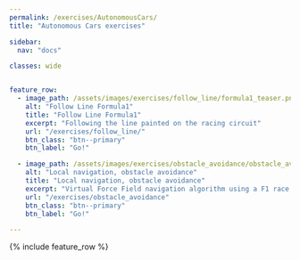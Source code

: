 ```yaml
---
permalink: /exercises/AutonomousCars/
title: "Autonomous Cars exercises"

sidebar:
  nav: "docs"

classes: wide


feature_row:
  - image_path: /assets/images/exercises/follow_line/formula1_teaser.png
    alt: "Follow Line Formula1"
    title: "Follow Line Formula1"
    excerpt: "Following the line painted on the racing circuit"
    url: "/exercises/follow_line/"
    btn_class: "btn--primary"
    btn_label: "Go!"

  - image_path: /assets/images/exercises/obstacle_avoidance/obstacle_avoidance_teaser_gallery.png
    alt: "Local navigation, obstacle avoidance"
    title: "Local navigation, obstacle avoidance"
    excerpt: "Virtual Force Field navigation algorithm using a F1 race car"
    url: "/exercises/obstacle_avoidance"
    btn_class: "btn--primary"
    btn_label: "Go!"

---
```





{% include feature_row %}


